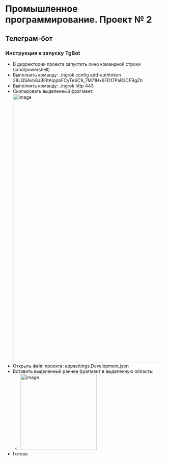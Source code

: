 # Промышленное программирование. Проект № 2

## Телеграм-бот

### Инструкция к запуску TgBot
* В дирректории проекта запустить окно командной строки (cmd/powershell)
* Выполнить команду: ./ngrok config add-authtoken 28LQSAvb8JBlRtAlppbFCyTeSC9_7M71Hx6FD17PaR2CFBgZh
* Выполнить команду: ./ngrok http 443
* Скопировать выделенный фрагмент: <img width="843" alt="image" src="https://user-images.githubusercontent.com/73230915/169259901-8fb52e14-58b2-42aa-b7b2-05cd4179bbe3.png">
* Открыть файл проекта: appsettings.Development.json
* Вставить выделенный раннее фрагмент в выделенную область:
  * <img width="239" alt="image" src="https://user-images.githubusercontent.com/73230915/169260315-bce821ef-d774-449a-9d3a-aab230ed2f06.png">
* Готово
